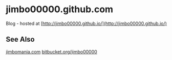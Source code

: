 # jimbo00000.github.com

Blog - hosted at [http://jimbo00000.github.io/](http://jimbo00000.github.io/)

## See Also
[jimbomania.com](jimbomania.com)
[bitbucket.org/jimbo00000](https://bitbucket.org/jimbo00000)
